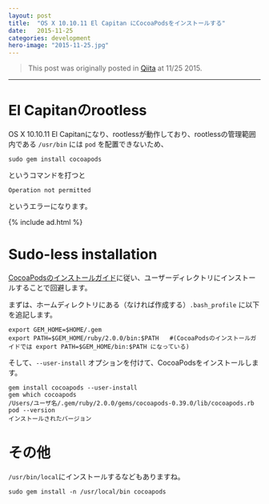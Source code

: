 ```yaml
---
layout: post
title:  "OS X 10.10.11 El Capitan にCocoaPodsをインストールする"
date:   2015-11-25
categories: development
hero-image: "2015-11-25.jpg"
---
```


> This post was originally posted in [Qiita](http://qiita.com/micchyboy/items/26440acb62a71d22b255) at 11/25 2015.

---

# El Capitanのrootless

OS X 10.10.11 El Capitanになり、rootlessが動作しており、rootlessの管理範囲内である `/usr/bin` には `pod` を配置できないため、

`sudo gem install cocoapods`

というコマンドを打つと

`Operation not permitted`

というエラーになります。


{% include ad.html %}

# Sudo-less installation

[CocoaPodsのインストールガイド](https://guides.cocoapods.org/using/getting-started.html#getting-started)に従い、ユーザーディレクトリにインストールすることで回避します。

まずは、ホームディレクトリにある（なければ作成する）`.bash_profile` に以下を追記します。

```
export GEM_HOME=$HOME/.gem
export PATH=$GEM_HOME/ruby/2.0.0/bin:$PATH   #(CocoaPodsのインストールガイドでは export PATH=$GEM_HOME/bin:$PATH になっている)
```

そして、`--user-install` オプションを付けて、CocoaPodsをインストールします。

```
gem install cocoapods --user-install
gem which cocoapods
/Users/ユーザ名/.gem/ruby/2.0.0/gems/cocoapods-0.39.0/lib/cocoapods.rb
pod --version
インストールされたバージョン
```

# その他
`/usr/bin/local`にインストールするなどもありますね。

`sudo gem install -n /usr/local/bin cocoapods`
